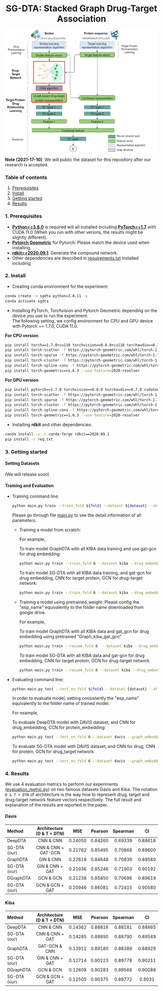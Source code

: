 <div align="center">
  
# SG-DTA: Stacked Graph Drug-Target Association
<img src="reference/architecture_model.png" alt="Model Overview" width="600" height="400"/>
</div>

**Note (2021-17-10)**: We will public the dataset for this repository after our research is accepted.

### Table of contents
1. [Prerequisites](#1-prerequisites)
2. [Install](#2-install)
3. [Getting started](#3-getting-started)
4. [Results](#4-results)
<!-- 5. [Citation](#5-Citation) -->

### 1. Prerequisites
- [**Python==3.8.0**](https://www.python.org/) is required will all installed including [**PyTorch==1.7**](https://pytorch.org/get-started/previous-versions/) with CUDA 11.0 (When you run with other verions, the results might be slightly different).
- [**Pytorch Geometric**](https://pytorch-geometric.readthedocs.io/en/latest/notes/installation.html) for Pytorch: Please match the device used when installing.
- [**rdkit==2020.09.1**](https://github.com/rdkit/rdkit): Generate the compound network.
- Other dependencies are described in [requirements.txt](https://github.com/ultralytics/yolov5/blob/master/requirements.txt) installed including

### 2. Install
- Creating conda environment for the experiment:
```bash
conda create -n sgdta python=3.8.11 -y
conda activate sgdta
```
- Installing PyTorch, Torchvision and Pytorch Geometric depending on the device you use to run the experiment:  
The following setting, we config environment for CPU and GPU device with Pytorch == 1.7.0, CUDA 11.0.

**For CPU version**
```bash
pip install torch==1.7.0+cu110 torchvision==0.8.0+cu110 torchaudio==0.7.0 -f 
pip install torch-scatter -f https://pytorch-geometric.com/whl/torch-1.7.0+cpu.html
pip install torch-sparse -f https://pytorch-geometric.com/whl/torch-1.7.0+cpu.html
pip install torch-cluster -f https://pytorch-geometric.com/whl/torch-1.7.0+cpu.html
pip install torch-spline-conv -f https://pytorch-geometric.com/whl/torch-1.7.0+cpu.html
pip install torch-geometric==1.6.3 --use-feature=2020-resolver
```

**For GPU version**
```bash
pip install pytorch==1.7.0 torchvision==0.8.0 torchaudio==0.7.0 cudatoolkit=11.0 -c pytorch
pip install torch-scatter -f https://pytorch-geometric.com/whl/torch-1.7.0+cu110.html
pip install torch-sparse -f https://pytorch-geometric.com/whl/torch-1.7.0+cu110.html
pip install torch-cluster -f https://pytorch-geometric.com/whl/torch-1.7.0+cu110.html
pip install torch-spline-conv -f https://pytorch-geometric.com/whl/torch-1.7.0+cu110.html
pip install torch-geometric==1.6.3 --use-feature=2020-resolver
```

- Installing **rdkit** and other dependencies:
```bash
conda install -y -c conda-forge rdkit==2020.09.1
pip install -r req.txt
```

### 3. Getting started
#### Setting Datasets
(We will release soon)

#### Training and Evaluation
- Training command line:
  ```bash
  python main.py train --train_fold ${fold} --dataset ${dataset} --drug_embedding ${drug_model} --protein_embedding ${protein_model} --network_embedding ${node_embedding_model} --model ${model} --data_type ${data_type} --exp_name ${experiment_name}
  ```
  Please go through file [main.py](https://github.com/CuongVoThanh/SG-DTA/blob/master/main.py#L10) to see the detail information of all parameters.

  - Training a model from scratch:
    
    For example, 
    
    To train model GraphDTA with all KIBA data training and use gat-gcn for drug embedding:
    ```bash
    python main.py train --train_fold 6 --dataset kiba --drug_embedding gat_gcn --protein_embedding embedding --model graphdta --model_data dataDTA --exp_name "Graph_kiba_gat_gcn"
    ```
    To train model SG-DTA with all KIBA data training, and gat-gcn for drug embedding, CNN for target protein, GCN for drug-target network:
    ```bash
    python main.py train --train_fold 6 --dataset kiba --drug_embedding gat_gcn --protein_embedding embedding --model graphdta --network_embedding gcn --model_data dataDTA --exp_name "SGDTA_kiba_gat_gcn_GCN"
    ```

  - Training a model using pretrained_weight: Please config the "exp_name" equivalently to the folder name downloaded from google drive.
    
    For example,
    
    To train model GraphDTA with all KIBA data and gat_gcn for drug embedding using pretrained "Graph_kiba_gat_gcn"
    ```bash
    python main.py train --resume_fold 6  --dataset kiba --drug_embedding gat_gcn --protein_embedding embedding --model graphdta --data_type dataDTA --exp_name "Graph_kiba_gat_gcn"
    ```
    To train model SG-DTA with all KIBA data and gat-gcn for drug embedding, CNN for target protein, GCN for drug-target network
    ```bash
    python main.py train --resume_fold 6 --dataset kiba --drug_embedding gat_gcn --protein_embedding embedding --model graphdta --network_embedding gcn --model_data dataDTA --exp_name "SGDTA_kiba_gat_gcn_GCN"
    ```

- Evaluating command line:
  ```bash
  python main.py test --test_on_fold ${fold} --dataset {dataset} --drug_embedding ${drug_model} --protein_embedding ${protein_model} --network_embedding ${node_embedding_model} --model ${model} --data_type dataDTA --exp_name ${experiment_name}
  ```
  
  In order to evaluate model, setting consistently the "exp_name" equivalently to the folder name of trained model.
  
  For example,
  
  To evaluate DeepDTA model with DAVIS dataset, and CNN for drug_embedding,  CCN for protein_embedding:
  ```bash
  python main.py test --test_on_fold 6 --dataset davis --graph_embedding embedding --protein_embedding embeddingdeep --network_embedding gcn --model deepdta --data_type dataDTA --exp_name "Deep_davis_fulldata"
  ```
  
  To evaluate SG-DTA model with DAVIS dataset, and CNN for drug, CNN for protein, GCN for drug_target network:
  ```bash
  python main.py test --test_on_fold 6 --dataset davis --graph_embedding embedding --protein_embedding embeddingdeep --network_embedding gcn --model sgdta --data_type dataDTA --exp_name "Deep_davis_gcn_fulldata"
  ```

### 4. Results

We use 4 evaluation metrics to perform our experiments ([evaluation_metric.py](https://github.com/CuongVoThanh/SG-DTA/blob/dev/utils/evaluation_metrics.py)) on two famous datasets Davis and Kiba. The notation ```D & T + DTN``` of architecture is the way how to represent drug, target and drug-target network feature vectors respectively. The full result and explanation of the results are reported in the paper.

#### Davis
|   Method     |  Architecture (D & T + DTN) |   MSE   | Pearson | Spearman |   CI    | 
|    :---      |     :---:                   |  :---:  |  :---:  |  :---:   |  :---:  |
| DeepDTA      | CNN & CNN                   | 0.24050 | 0.84260 | 0.69339  | 0.88618 | 
| SG-DTA (our) | CNN & CNN + GAT-GCN         | 0.21762 | 0.85495 | 0.70868  | 0.89600 |
| GraphDTA     | GIN & CNN                   | 0.22818 | 0.84649 | 0.70839  | 0.89580 | 
| SG-DTA (our) | GIN & CNN + GAT             | 0.21936 | 0.85246 | 0.71903  | 0.90192 |
| DGraphDTA    | GCN & GCN                   | 0.21238 | 0.85850 | 0.70696  | 0.89619 |
| SG-DTA (our) | GCN & GCN + GAT             | 0.20946 | 0.86081 | 0.72415  | 0.90580 |

#### Kiba
|   Method     |  Architecture (D & T + DTN) |   MSE   | Pearson | Spearman |   CI    | 
|    :---      |     :---:                   |  :---:  |  :---:  |  :---:   |  :---:  |
| DeepDTA      | CNN & CNN                   | 0.14362 | 0.88816 | 0.88181  | 0.88865 |
| SG-DTA (our) | CNN & CNN + GAT             | 0.14285 | 0.88890 | 0.88790  | 0.89549 |
| GraphDTA     | GAT-GCN & CNN               | 0.13912 | 0.89180 | 0.88389  | 0.88929 |
| SG-DTA (our) | GIN & CNN + GAT             | 0.12714 | 0.90223 | 0.89778  | 0.90211 |
| DGraphDTA    | GCN & GCN                   | 0.12608 | 0.90283 | 0.89566  | 0.90089 |
| SG-DTA (our) | GCN & GCN + GAT             | 0.12505 | 0.90375 | 0.89772  | 0.9031  |
